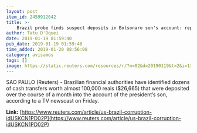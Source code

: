 ```yaml
---
layout: post
item_id: 2459912042
title: >-
    Brazil probe finds suspect deposits in Bolsonaro son's account: report
author: Tatu D'Oquei
date: 2019-01-19 01:59:40
pub_date: 2019-01-19 01:59:40
time_added: 2019-01-20 08:56:08
category: avisamos
tags: []
image: https://static.reuters.com/resources/r/?m=02&d=20190119&t=2&i=1347368292&r=LYNXNPEF0I00X&w=800
---
```


SAO PAULO (Reuters) - Brazilian financial authorities have identified dozens of cash transfers worth almost 100,000 reais ($26,665) that were deposited over the course of a month into the account of the president’s son, according to a TV newscast on Friday.

**Link:** [https://www.reuters.com/article/us-brazil-corruption-idUSKCN1PD02P](https://www.reuters.com/article/us-brazil-corruption-idUSKCN1PD02P)

